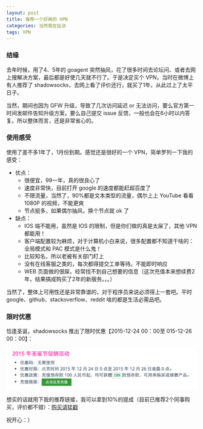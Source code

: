 ```yaml
---
layout: post
title: 推荐一个好用的 VPN
categories: 当然我在扯淡
tags: VPN
---
```


### 结缘

去年时候，用了4、5年的 goagent 突然抽风，花了很多时间去论坛问、或者去网上搜解决方案，最后都是好使几天就不行了。于是决定买个 VPN，当时在微博上有人推荐了 shadowsocks，去网上看了评价还行，就买了1年，从此过上了太平日子。

当然，期间也因为 GFW 升级，导致了几次访问延迟 or 无法访问，要么官方第一时间发邮件告知升级方案，要么自己提交 issue 反馈，一般也会在6小时以内答复。所以整体而言，还是非常省心的。

### 使用感受

使用了差不多1年了，1月份到期。感觉还是很好的一个 VPN，简单罗列一下我的感受：

* 优点：
	* 很便宜，99一年，真的很良心了
	* 速度非常快，目前打开 google 的速度都能赶超百度了
	* 不限流量，当然了，90%都是文本类型的流量，偶尔上上 YouTube 看看1080P 的视频，不能更爽
	* 节点挺多，如果偶尔抽风，换个节点就 ok 了
* 缺点：
	* IOS 端不能用，虽然是 IOS 的限制，但是你们做的真是太屎了，其他 VPN 都能用！
	* 客户端配置较为麻烦，对于计算机小白来说，很多配置都不知道干啥的：全局模式和 PAC 模式是什么鬼！
	* 比较知名，所以老被有关部门盯上
	* 没有在线客服之类的，每次都得提交工单等待。不能即时响应
	* WEB 页面做的很屎，经常找不到自己想要的信息（这次充值本来想续费2年，结果搞成购买了2年的新服务。。。）

当然了，整体上可用性还是非常靠谱的，对于程序员来说必须得上一套吧。平时 google、github、stackoverflow、reddit 啥的都是生活必需品吧。


### 限时优惠

恰逢圣诞，shadowsocks 推出了限时优惠【2015-12-24 00：00至 015-12-26 00：00】：

![img](../image/vpn-coupon.png)

想买的话就用下我的推荐链接，我可以拿到10%的提成（目前已推荐2个同事购买，评价都不错）：[购买请猛戳](https://portal.shadowsocks.com/aff.php?aff=416)

祝开心：）